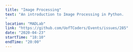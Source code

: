 ```yaml
---
title: "Image Processing"
text: "An introduction to Image Processing in Python. 
"
location: "MADLab"
link: "https://github.com/UofTCoders/Events/issues/285"
date: "2020-04-23"
startTime: "18:10"
endTime: "20:00"
---
```

